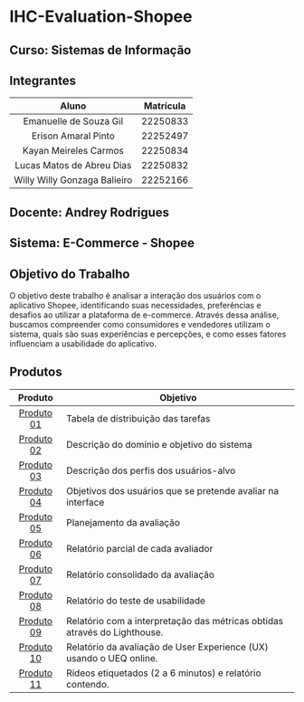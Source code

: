 # IHC-Evaluation-Shopee

## Curso: Sistemas de Informação

## Integrantes

|            Aluno              | Matrícula |
|:------------------------------:|:---------:|
| Emanuelle de Souza Gil        | 22250833  |
| Erison Amaral Pinto           | 22252497  |
| Kayan Meireles Carmos         | 22250834  |
| Lucas Matos de Abreu Dias     | 22250832  |
|  Willy Willy Gonzaga Balieiro | 22252166  |


## Docente: Andrey Rodrigues

## Sistema: E-Commerce - Shopee

## Objetivo do Trabalho
O objetivo deste trabalho é analisar a interação dos usuários com o aplicativo Shopee, identificando suas necessidades, preferências e desafios ao utilizar a plataforma de e-commerce. Através dessa análise, buscamos compreender como consumidores e vendedores utilizam o sistema, quais são suas experiências e percepções, e como esses fatores influenciam a usabilidade do aplicativo.

## Produtos

| Produto  | Objetivo |
|:--------:|----------|
| [Produto 01](https://github.com/abreulucass/IHC-Evaluation-Shopee/blob/main/docs/tabela_tarefas.md) | Tabela de distribuição das tarefas |
| [Produto 02](https://github.com/abreulucass/IHC-Evaluation-Shopee/blob/main/docs/sistema/dominio_objetivo_sistema.md) | Descrição do domínio e objetivo do sistema |
| [Produto 03](https://github.com/abreulucass/IHC-Evaluation-Shopee/blob/main/docs/sistema/perfil_usuarios_alvo.md) | Descrição dos perfis dos usuários-alvo |
| [Produto 04](https://github.com/abreulucass/IHC-Evaluation-Shopee/blob/main/docs/sistema/tarefas_usuarios.md) | Objetivos dos usuários que se pretende avaliar na interface |
| [Produto 05]() | Planejamento da avaliação |
| [Produto 06](https://github.com/abreulucass/IHC-Evaluation-Shopee/tree/main/docs/inspecao_usabilidade/relatorios_individuais) | Relatório parcial de cada avaliador |
| [Produto 07](https://github.com/abreulucass/IHC-Evaluation-Shopee/blob/main/docs/inspecao_usabilidade/relatorio_inspecao.md) | Relatório consolidado da avaliação |
| [Produto 08](https://github.com/abreulucass/IHC-Evaluation-Shopee/blob/main/docs/teste_usabilidade/relatorio_teste.md) | Relatório do teste de usabilidade |
| [Produto 09](https://github.com/abreulucass/IHC-Evaluation-Shopee/blob/main/docs/avaliacao_ux/relatorio_avaliacao_ux.md) | Relatório com a interpretação das métricas obtidas através do Lighthouse. |
| [Produto 10](https://github.com/abreulucass/IHC-Evaluation-Shopee/blob/main/docs/avaliacao_ux/relatorio_avaliacao_ux_UEQonline.md) | Relatório da avaliação de User Experience (UX) usando o UEQ online. |
| [Produto 11](https://github.com/abreulucass/IHC-Evaluation-Shopee/tree/main/docs/avaliacao_comunicabilidade) | Rídeos etiquetados (2 a 6 minutos) e relatório contendo. |


